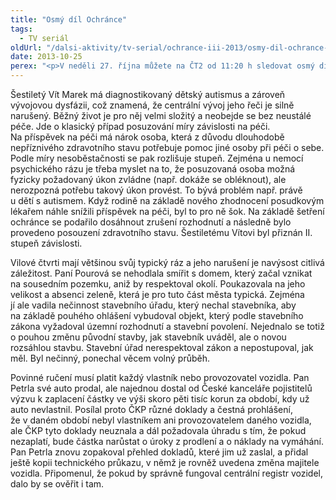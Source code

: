 ```yaml
---
title: "Osmý díl Ochránce"
tags:
  - TV seriál
oldUrl: "/dalsi-aktivity/tv-serial/ochrance-iii-2013/osmy-dil-ochrance-1/"
date: 2013-10-25
perex: "<p>V neděli 27. října můžete na ČT2 od 11:20 h sledovat osmý díl pořadu Ochránce. Ukážeme vám, jak může i drobná chyba úřadu pořádně zkomplikovat život, když vám pak sníží příspěvek na péči o dítě, v sousedství vznikne dům, který nerespektuje charakter prostředí, nebo když po vás vymáhají povinné ručení za auto, které nemáte. Repríza je na programu ve středu 30. 10. ve 12:20 a další opakování jsou pak zařazena do vysílání ČT2 v neděli a úterý vždy po půlnoci.</p>"
---
```


<!-- imported from the old website -->

<p>Šestiletý Vít Marek má diagnostikovaný dětský autismus a zároveň vývojovou dysfázii, což znamená, že centrální vývoj jeho řeči je silně narušený. Běžný život je pro něj velmi složitý a neobejde se bez neustálé péče. Jde o klasický případ posuzování míry závislosti na péči. Na příspěvek na péči má nárok osoba, která z důvodu dlouhodobě nepříznivého zdravotního stavu potřebuje pomoc jiné osoby při péči o sebe. Podle míry nesoběstačnosti se pak rozlišuje stupeň. Zejména u nemocí psychického rázu je třeba myslet na to, že posuzovaná osoba možná fyzicky požadovaný úkon zvládne (např. dokáže se obléknout), ale nerozpozná potřebu takový úkon provést. To bývá problém např. právě u dětí s autismem. Když rodině na základě nového zhodnocení posudkovým lékařem náhle snížili příspěvek na péči, byl to pro ně šok. Na základě šetření ochránce se podařilo dosáhnout zrušení rozhodnutí a následně bylo provedeno posouzení zdravotního stavu. Šestiletému Vítovi byl přiznán II. stupeň závislosti.</p><p>Vilové čtvrti mají většinou svůj typický ráz a jeho narušení je navýsost citlivá záležitost. Paní Pourová se nehodlala smířit s domem, který začal vznikat na sousedním pozemku, aniž by respektoval okolí. Poukazovala na jeho velikost a absenci zeleně, která je pro tuto část města typická. Zejména jí ale vadila nečinnost stavebního úřadu, který nechal stavebníka, aby na základě pouhého ohlášení vybudoval objekt, který podle stavebního zákona vyžadoval územní rozhodnutí a stavební povolení. Nejednalo se totiž o pouhou změnu původní stavby, jak stavebník uváděl, ale o novou rozsáhlou stavbu. Stavební úřad nerespektoval zákon a nepostupoval, jak měl. Byl nečinný, ponechal věcem volný průběh.</p><p>Povinné ručení musí platit každý vlastník nebo provozovatel vozidla. Pan Petrla své auto prodal, ale najednou dostal od České kanceláře pojistitelů výzvu k zaplacení částky ve výši skoro pěti tisíc korun za období, kdy už auto nevlastnil. Posílal proto ČKP různé doklady a čestná prohlášení, že v daném období nebyl vlastníkem ani provozovatelem daného vozidla, ale ČKP tyto doklady neuznala a dál požadovala úhradu s tím, že pokud nezaplatí, bude částka narůstat o úroky z prodlení a o náklady na vymáhání. Pan Petrla znovu zopakoval přehled dokladů, které jim už zaslal, a přidal ještě kopii technického průkazu, v němž je rovněž uvedena změna majitele vozidla. Připomenul, že pokud by správně fungoval centrální registr vozidel, dalo by se ověřit i tam.</p>
